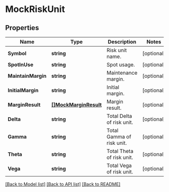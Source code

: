 # MockRiskUnit

## Properties

Name | Type | Description | Notes
------------ | ------------- | ------------- | -------------
**Symbol** | **string** | Risk unit name. | [optional] 
**SpotInUse** | **string** | Spot usage. | [optional] 
**MaintainMargin** | **string** | Maintenance margin. | [optional] 
**InitialMargin** | **string** | Initial margin. | [optional] 
**MarginResult** | [**[]MockMarginResult**](MockMarginResult.md) | Margin result. | [optional] 
**Delta** | **string** | Total Delta of risk unit. | [optional] 
**Gamma** | **string** | Total Gamma of risk unit. | [optional] 
**Theta** | **string** | Total Theta of risk unit. | [optional] 
**Vega** | **string** | Total Vega of risk unit. | [optional] 

[[Back to Model list]](../README.md#documentation-for-models) [[Back to API list]](../README.md#documentation-for-api-endpoints) [[Back to README]](../README.md)


